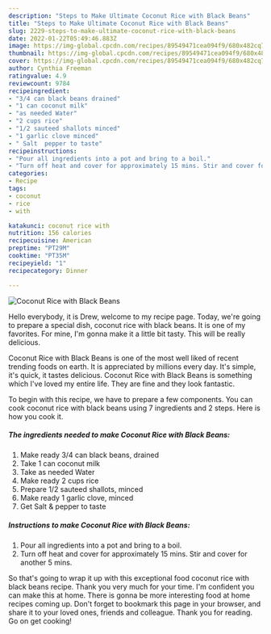 ```yaml
---
description: "Steps to Make Ultimate Coconut Rice with Black Beans"
title: "Steps to Make Ultimate Coconut Rice with Black Beans"
slug: 2229-steps-to-make-ultimate-coconut-rice-with-black-beans
date: 2022-01-22T05:49:46.883Z
image: https://img-global.cpcdn.com/recipes/89549471cea094f9/680x482cq70/coconut-rice-with-black-beans-recipe-main-photo.jpg
thumbnail: https://img-global.cpcdn.com/recipes/89549471cea094f9/680x482cq70/coconut-rice-with-black-beans-recipe-main-photo.jpg
cover: https://img-global.cpcdn.com/recipes/89549471cea094f9/680x482cq70/coconut-rice-with-black-beans-recipe-main-photo.jpg
author: Cynthia Freeman
ratingvalue: 4.9
reviewcount: 9784
recipeingredient:
- "3/4 can black beans drained"
- "1 can coconut milk"
- "as needed Water"
- "2 cups rice"
- "1/2 sauteed shallots minced"
- "1 garlic clove minced"
- " Salt  pepper to taste"
recipeinstructions:
- "Pour all ingredients into a pot and bring to a boil."
- "Turn off heat and cover for approximately 15 mins. Stir and cover for another 5 mins."
categories:
- Recipe
tags:
- coconut
- rice
- with

katakunci: coconut rice with 
nutrition: 156 calories
recipecuisine: American
preptime: "PT29M"
cooktime: "PT35M"
recipeyield: "1"
recipecategory: Dinner

---
```



![Coconut Rice with Black Beans](https://img-global.cpcdn.com/recipes/89549471cea094f9/680x482cq70/coconut-rice-with-black-beans-recipe-main-photo.jpg)

Hello everybody, it is Drew, welcome to my recipe page. Today, we're going to prepare a special dish, coconut rice with black beans. It is one of my favorites. For mine, I'm gonna make it a little bit tasty. This will be really delicious.

Coconut Rice with Black Beans is one of the most well liked of recent trending foods on earth. It is appreciated by millions every day. It's simple, it's quick, it tastes delicious. Coconut Rice with Black Beans is something which I've loved my entire life. They are fine and they look fantastic.




To begin with this recipe, we have to prepare a few components. You can cook coconut rice with black beans using 7 ingredients and 2 steps. Here is how you cook it.

<!--inarticleads1-->

##### The ingredients needed to make Coconut Rice with Black Beans:

1. Make ready 3/4 can black beans, drained
1. Take 1 can coconut milk
1. Take as needed Water
1. Make ready 2 cups rice
1. Prepare 1/2 sauteed shallots, minced
1. Make ready 1 garlic clove, minced
1. Get  Salt &amp; pepper to taste




<!--inarticleads2-->

##### Instructions to make Coconut Rice with Black Beans:

1. Pour all ingredients into a pot and bring to a boil.
1. Turn off heat and cover for approximately 15 mins. Stir and cover for another 5 mins.




So that's going to wrap it up with this exceptional food coconut rice with black beans recipe. Thank you very much for your time. I'm confident you can make this at home. There is gonna be more interesting food at home recipes coming up. Don't forget to bookmark this page in your browser, and share it to your loved ones, friends and colleague. Thank you for reading. Go on get cooking!
